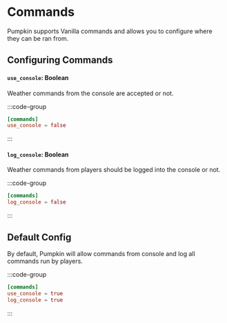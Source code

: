 # Commands
Pumpkin supports Vanilla commands and allows you to configure where they can be ran from. 

## Configuring Commands
#### `use_console`: Boolean
Weather commands from the console are accepted or not.

:::code-group
```toml [features.toml] {2}
[commands]
use_console = false
```
:::

#### `log_console`: Boolean
Weather commands from players should be logged into the console or not.

:::code-group
```toml [features.toml] {2}
[commands]
log_console = false
```
:::

## Default Config
By default, Pumpkin will allow commands from console and log all commands run by players.

:::code-group
```toml [features.toml]
[commands]
use_console = true
log_console = true
```
:::
